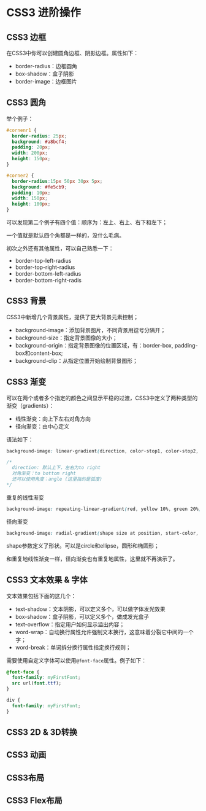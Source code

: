 # CSS3 进阶操作

## CSS3 边框

在CSS3中你可以创建圆角边框、阴影边框。属性如下：

- border-radius：边框圆角
- box-shadow：盒子阴影
- border-image：边框图片

## CSS3 圆角

举个例子：

```css
#cornenr1 {
  border-radius: 25px;
  background: #a8bcf4;
  padding: 20px;
  width: 200px;
  height: 150px;
}

#corner2 {
  border-radius:15px 50px 30px 5px;
  background: #fe5cb9;
  padding: 10px;
  width: 150px;
  height: 100px;
}
```

可以发现第二个例子有四个值：顺序为：左上、右上、右下和左下；

一个值就是默认四个角都是一样的，没什么毛病。

初次之外还有其他属性，可以自己熟悉一下：

- border-top-left-radius
- border-top-right-radius
- border-bottom-left-radius
- border-bottom-right-radis

## CSS3 背景

CSS3中新增几个背景属性，提供了更大背景元素控制；

- background-image：添加背景图片，不同背景用逗号分隔开；
- background-size：指定背景图像的大小；
- background-origin：指定背景图像的位置区域，有：border-box, padding-box和content-box;
- background-clip：从指定位置开始绘制背景图形；

## CSS3 渐变

可以在两个或者多个指定的颜色之间显示平稳的过渡，CSS3中定义了两种类型的渐变（gradients）：

- 线性渐变：向上下左右对角方向
- 径向渐变：由中心定义

语法如下：

```css
background-image: linear-gradient(direction, color-stop1, color-stop2, ...)

/* 
  direction: 默认上下，左右为to right
  对角渐变：to bottom right
  还可以使用角度：angle (这里指的是弧度)
*/
```

重复的线性渐变

```css
background-image: repeating-linear-gradient(red, yellow 10%, green 20%);
```

径向渐变

```css
background-image: radial-gradient(shape size at position, start-color, ... ,last-color);
```

shape参数定义了形状。可以是circle和ellipse，圆形和椭圆形；

和重复地线性渐变一样，径向渐变也有重复地属性，这里就不再演示了。

## CSS3 文本效果 & 字体

文本效果包括下面的这几个：

- text-shadow：文本阴影，可以定义多个，可以做字体发光效果
- box-shadow：盒子阴影，可以定义多个，做成发光盒子
- text-overflow：指定用户如何显示溢出内容；
- word-wrap：自动换行属性允许强制文本换行，这意味着分裂它中间的一个字；
- word-break：单词拆分换行属性指定换行规则；

需要使用自定义字体可以使用`@font-face`属性。例子如下：

```css
@font-face {
  font-family: myFirstFont;
  src url(font.ttf);
}

div {
  font-family: myFirstFont;
}
```

## CSS3 2D & 3D转换

## CSS3 动画

## CSS3布局

## CSS3 Flex布局